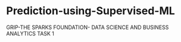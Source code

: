 # Prediction-using-Supervised-ML
GRIP-THE SPARKS FOUNDATION- DATA SCIENCE AND BUSINESS ANALYTICS TASK 1 
